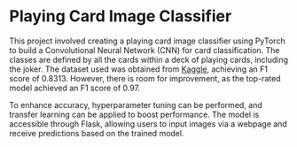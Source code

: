 # Playing Card Image Classifier
This project involved creating a playing card image classifier using PyTorch to build a Convolutional Neural Network (CNN) for card classification. The classes are defined by all the cards within a deck of playing cards, including the joker. The dataset used was obtained from [Kaggle](https://www.kaggle.com/datasets/gpiosenka/cards-image-datasetclassification/data), achieving an F1 score of 0.8313. However, there is room for improvement, as the top-rated model achieved an F1 score of 0.97.

To enhance accuracy, hyperparameter tuning can be performed, and transfer learning can be applied to boost performance. The model is accessible through Flask, allowing users to input images via a webpage and receive predictions based on the trained model.
